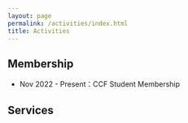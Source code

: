 ```yaml
---
layout: page
permalink: /activities/index.html
title: Activities
---
```


## Membership
- Nov 2022 - Present：CCF Student Membership

## Services

